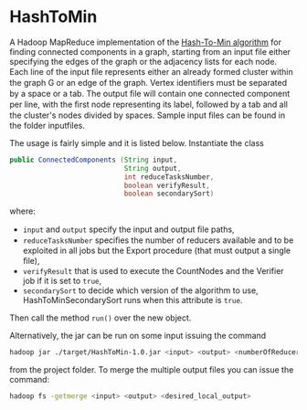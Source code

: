 # HashToMin
A Hadoop MapReduce implementation of the [Hash-To-Min algorithm](http://citeseerx.ist.psu.edu/viewdoc/download?doi=10.1.1.384.4810&rep=rep1&type=pdf) for finding connected components in a graph, starting from an input file either specifying the edges of the graph or the adjacency lists for each node. Each line of the input ﬁle represents either an already formed cluster within the graph G or an edge of the graph. Vertex identiﬁers must be separated by a space or a tab. The output ﬁle will contain one connected component per line, with the ﬁrst node representing its label, followed by a tab and all the cluster's nodes divided by spaces. Sample input ﬁles can be found in the folder inputfiles.

The usage is fairly simple and it is listed below. Instantiate the class
```java
public ConnectedComponents (String input,
                            String output, 
                            int reduceTasksNumber,
                            boolean verifyResult,
                            boolean secondarySort) 
```
where:
- `input` and `output` specify the input and output ﬁle paths,
- `reduceTasksNumber` speciﬁes the number of reducers available and to be exploited in all jobs but the Export procedure (that must output a single ﬁle),
- `verifyResult` that is used to execute the CountNodes and the Verifier job if it is set to `true`,
- `secondarySort` to decide which version of the algorithm to use, HashToMinSecondarySort runs when this attribute is `true`.

Then call the method `run()` over the new object. 

Alternatively, the jar can be run on some input issuing the command
```bash
hadoop jar ./target/HashToMin-1.0.jar <input> <output> <numberOfReducers>
```
from the project folder. To merge the multiple output files you can issue the command:

```bash
hadoop fs -getmerge <input> <output> <desired_local_output>
```
